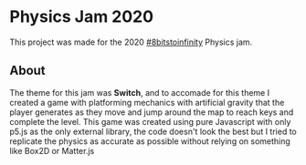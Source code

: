 # Physics Jam 2020
This project was made for the 2020 [#8bitstoinfinity](https://itch.io/jam/8bti-physics-jam) Physics jam. 
## About
The theme for this jam was **Switch**, and to accomade for this theme I created a game with platforming mechanics with artificial gravity that the player generates as they move and jump around the map to reach keys and complete the level. This game was created using pure Javascript with only p5.js as the only external library, the code doesn't look the best but I tried to replicate the physics as accurate as possible without relying on something like Box2D or Matter.js
